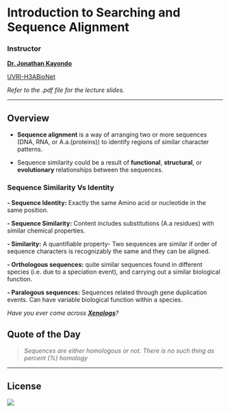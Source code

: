 # Introduction to Searching and Sequence Alignment

### Instructor

[__Dr. Jonathan Kayondo__](https://www.linkedin.com/in/jonathan-kayondo-a5684611/?originalSubdomain=ug)

[UVRI-H3ABioNet](https://www.h3abionet.org/uvri)

_Refer to the _.pdf_ file for the lecture slides._

-----
## Overview
* __Sequence alignment__ is a way of arranging two or more sequences
(DNA, RNA, or A.a.(proteins)) to identify regions of similar character
patterns.

* Sequence similarity could be a result of __functional__, __structural__, or
__evolutionary__ relationships between the sequences.

### Sequence Similarity Vs Identity
  __- Sequence Identity:__ Exactly the same Amino acid or nucleotide in the same position.

  __- Sequence Similarity:__ Content includes substitutions (A.a residues) with similar chemical properties.

  __- Similarity:__ A quantifiable property- Two sequences are similar if order of sequence 
characters is recognizably the same and they can be aligned.

  __- Orthologous sequences:__ quite similar sequences found in different species 
(i.e. due to a speciation event), and carrying out a similar biological function.

  __- Paralogous sequences:__ Sequences related through gene duplication events. Can 
have variable biological function within a species.

*Have you ever come across __[Xenologs](https://www.ncbi.nlm.nih.gov/pubmed/27998934)__?*

## Quote of the Day
> _Sequences are either homologous or not. There is no such thing as percent (%) homology_

-----

## License
*![](https://licensebuttons.net/l/by-sa/3.0/88x31.png)*


